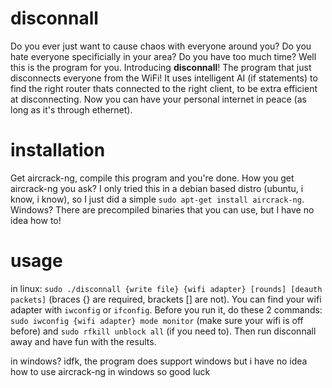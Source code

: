 # disconnall
Do you ever just want to cause chaos with everyone around you? Do you hate everyone specificially in your area? Do you have too much time? Well this is the program for you. Introducing **disconnall**! The program that just disconnects everyone from the WiFi! It uses intelligent AI (if statements) to find the right router thats connected to the right client, to be extra efficient at disconnecting. Now you can have your personal internet in peace (as long as it's through ethernet).

# installation
Get aircrack-ng, compile this program and you're done. 
How you get aircrack-ng you ask? I only tried this in a debian based distro (ubuntu, i know, i know), so I just did a simple `sudo apt-get install aircrack-ng`. 
Windows? There are precompiled binaries that you can use, but I have no idea how to! 

# usage
in linux: `sudo ./disconnall {write file} {wifi adapter} [rounds] [deauth packets]` (braces {} are required, brackets [] are not).
You can find your wifi adapter with `iwconfig` or `ifconfig`.
Before you run it, do these 2 commands: 
`sudo iwconfig {wifi adapter} mode monitor` (make sure your wifi is off before) and 
`sudo rfkill unblock all` (if you need to). 
Then run disconnall away and have fun with the results.

in windows? idfk, the program does support windows but i have no idea how to use aircrack-ng in windows so good luck
